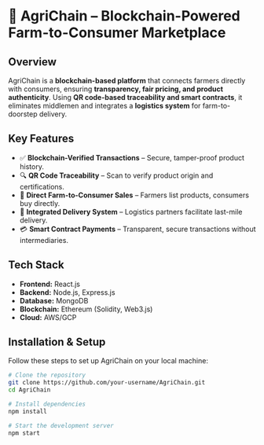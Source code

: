 # 🌾 **AgriChain – Blockchain-Powered Farm-to-Consumer Marketplace**  

## **Overview**  
AgriChain is a **blockchain-based platform** that connects farmers directly with consumers, ensuring **transparency, fair pricing, and product authenticity**. Using **QR code-based traceability and smart contracts**, it eliminates middlemen and integrates a **logistics system** for farm-to-doorstep delivery.  

## **Key Features**  
- ✅ **Blockchain-Verified Transactions** – Secure, tamper-proof product history.  
- 🔍 **QR Code Traceability** – Scan to verify product origin and certifications.  
- 🛒 **Direct Farm-to-Consumer Sales** – Farmers list products, consumers buy directly.  
- 🚚 **Integrated Delivery System** – Logistics partners facilitate last-mile delivery.  
- 💳 **Smart Contract Payments** – Transparent, secure transactions without intermediaries.  

## **Tech Stack**  
- **Frontend:** React.js  
- **Backend:** Node.js, Express.js  
- **Database:** MongoDB  
- **Blockchain:** Ethereum (Solidity, Web3.js)  
- **Cloud:** AWS/GCP  

## **Installation & Setup**  
Follow these steps to set up AgriChain on your local machine:  

```bash
# Clone the repository
git clone https://github.com/your-username/AgriChain.git
cd AgriChain

# Install dependencies
npm install

# Start the development server
npm start
